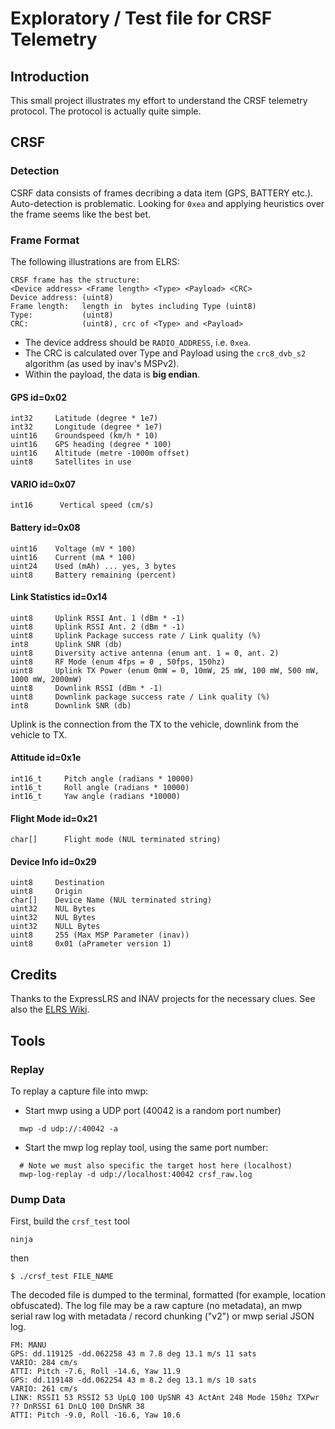 # Exploratory / Test file for CRSF Telemetry

## Introduction

This small project illustrates my effort to understand the CRSF telemetry protocol.
The protocol is actually quite simple.

## CRSF

### Detection

CSRF data consists of frames decribing a data item (GPS, BATTERY etc.). Auto-detection is problematic. Looking for `0xea` and applying heuristics over the frame seems like the best bet.

### Frame Format

The following illustrations are from ELRS:

```
CRSF frame has the structure:
<Device address> <Frame length> <Type> <Payload> <CRC>
Device address: (uint8)
Frame length:   length in  bytes including Type (uint8)
Type:           (uint8)
CRC:            (uint8), crc of <Type> and <Payload>
```

* The device address should be `RADIO_ADDRESS`, i.e. `0xea`.
* The CRC is calculated over Type and Payload using the `crc8_dvb_s2` algorithm (as used by inav's MSPv2).
* Within the payload, the data is **big endian**.

#### GPS id=0x02

```
int32     Latitude (degree * 1e7)
int32     Longitude (degree * 1e7)
uint16    Groundspeed (km/h * 10)
uint16    GPS heading (degree * 100)
uint16    Altitude (metre -1000m offset)
uint8     Satellites in use
```

#### VARIO id=0x07

```
int16      Vertical speed (cm/s)
```
#### Battery id=0x08

```
uint16    Voltage (mV * 100)
uint16    Current (mA * 100)
uint24    Used (mAh) ... yes, 3 bytes
uint8     Battery remaining (percent)
```

#### Link Statistics id=0x14

```
uint8     Uplink RSSI Ant. 1 (dBm * -1)
uint8     Uplink RSSI Ant. 2 (dBm * -1)
uint8     Uplink Package success rate / Link quality (%)
int8      Uplink SNR (db)
uint8     Diversity active antenna (enum ant. 1 = 0, ant. 2)
uint8     RF Mode (enum 4fps = 0 , 50fps, 150hz)
uint8     Uplink TX Power (enum 0mW = 0, 10mW, 25 mW, 100 mW, 500 mW, 1000 mW, 2000mW)
uint8     Downlink RSSI (dBm * -1)
uint8     Downlink package success rate / Link quality (%)
int8      Downlink SNR (db)
```

Uplink is the connection from the TX to the vehicle, downlink from the vehicle to TX.

#### Attitude id=0x1e

```
int16_t     Pitch angle (radians * 10000)
int16_t     Roll angle (radians * 10000)
int16_t     Yaw angle (radians *10000)
```

#### Flight Mode id=0x21

```
char[]      Flight mode (NUL terminated string)
```

#### Device Info id=0x29

```
uint8     Destination
uint8     Origin
char[]    Device Name (NUL terminated string)
uint32    NUL Bytes
uint32    NUL Bytes
uint32    NULL Bytes
uint8     255 (Max MSP Parameter (inav))
uint8     0x01 (aPrameter version 1)
```

## Credits

Thanks to the ExpressLRS and INAV projects for the necessary clues. See also the [ELRS Wiki](https://github.com/ExpressLRS/ExpressLRS/wiki/CRSF-Protocol).

## Tools

### Replay

To replay a capture file into mwp:

* Start mwp using a UDP port (40042 is a random port number)
```
  mwp -d udp://:40042 -a
```
* Start the mwp log replay tool, using the same port number:
```
  # Note we must also specific the target host here (localhost)
  mwp-log-replay -d udp://localhost:40042 crsf_raw.log
```

### Dump Data

First, build the `crsf_test` tool
```
ninja
```
then

```
$ ./crsf_test FILE_NAME
```
The decoded file is dumped to the terminal, formatted (for example, location obfuscated). The log file may be a raw capture (no metadata), an mwp serial raw log with metadata / record chunking ("v2") or mwp serial JSON log.

```
FM: MANU
GPS: dd.119125 -dd.062258 43 m 7.8 deg 13.1 m/s 11 sats
VARIO: 284 cm/s
ATTI: Pitch -7.6, Roll -14.6, Yaw 11.9
GPS: dd.119148 -dd.062254 43 m 8.2 deg 13.1 m/s 10 sats
VARIO: 261 cm/s
LINK: RSSI1 53 RSSI2 53 UpLQ 100 UpSNR 43 ActAnt 248 Mode 150hz TXPwr ?? DnRSSI 61 DnLQ 100 DnSNR 38
ATTI: Pitch -9.0, Roll -16.6, Yaw 10.6
```
